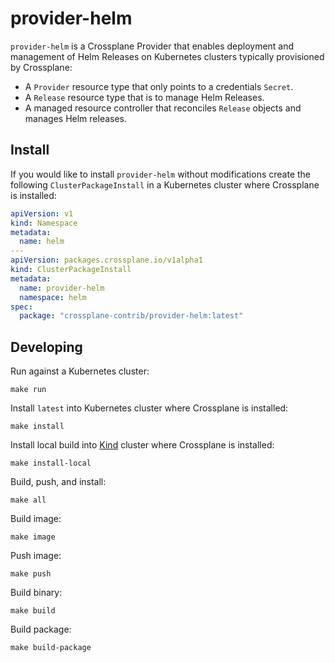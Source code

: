 # provider-helm

`provider-helm` is a Crossplane Provider that enables deployment and management
of Helm Releases on Kubernetes clusters typically provisioned by Crossplane:

- A `Provider` resource type that only points to a credentials `Secret`.
- A `Release` resource type that is to manage Helm Releases.
- A managed resource controller that reconciles `Release` objects and manages Helm releases.

## Install

If you would like to install `provider-helm` without modifications create
the following `ClusterPackageInstall` in a Kubernetes cluster where Crossplane is
installed:

```yaml
apiVersion: v1
kind: Namespace
metadata:
  name: helm
---
apiVersion: packages.crossplane.io/v1alpha1
kind: ClusterPackageInstall
metadata:
  name: provider-helm
  namespace: helm
spec:
  package: "crossplane-contrib/provider-helm:latest"
```

## Developing

Run against a Kubernetes cluster:
```
make run
```

Install `latest` into Kubernetes cluster where Crossplane is installed:
```
make install
```

Install local build into [Kind](https://kind.sigs.k8s.io/docs/user/quick-start/)
cluster where Crossplane is installed:
```
make install-local
```

Build, push, and install:
```
make all
```

Build image:
```
make image
```

Push image:
```
make push
```

Build binary:
```
make build
```

Build package:
```
make build-package
```